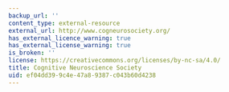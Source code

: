 ```yaml
---
backup_url: ''
content_type: external-resource
external_url: http://www.cogneurosociety.org/
has_external_licence_warning: true
has_external_license_warning: true
is_broken: ''
license: https://creativecommons.org/licenses/by-nc-sa/4.0/
title: Cognitive Neuroscience Society
uid: ef04dd39-9c4e-47a8-9387-c043b60d4238
---
```

